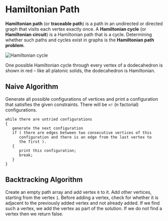 # Hamiltonian Path

**Hamiltonian path** (or **traceable path**) is a path in an
undirected or directed graph that visits each vertex exactly once.
A **Hamiltonian cycle** (or **Hamiltonian circuit**) is a
Hamiltonian path that is a cycle. Determining whether such paths
and cycles exist in graphs is the **Hamiltonian path problem**.

![Hamiltonian cycle](https://upload.wikimedia.org/wikipedia/commons/6/6c/Hamiltonian_path_3d.svg)

One possible Hamiltonian cycle through every vertex of a
dodecahedron is shown in red – like all platonic solids, the
dodecahedron is Hamiltonian.

## Naive Algorithm

Generate all possible configurations of vertices and print a
configuration that satisfies the given constraints. There
will be `n!` (n factorial) configurations.

```
while there are untried configurations
{
   generate the next configuration
   if ( there are edges between two consecutive vertices of this
      configuration and there is an edge from the last vertex to
      the first ).
   {
      print this configuration;
      break;
   }
}
```

## Backtracking Algorithm

Create an empty path array and add vertex `0` to it. Add other
vertices, starting from the vertex `1`. Before adding a vertex,
check for whether it is adjacent to the previously added vertex
and not already added. If we find such a vertex, we add the
vertex as part of the solution. If we do not find a vertex
then we return false.

